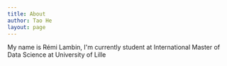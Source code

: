 ```yaml
---
title: About
author: Tao He
layout: page
---
```


My name is Rémi Lambin, I'm currently student at International Master of Data Science at University of Lille
